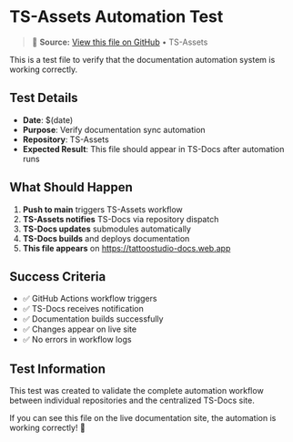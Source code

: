 # TS-Assets Automation Test

<!-- GitHub Source: TS-Assets -->

> 📝 **Source:** [View this file on GitHub](https://github.com/zadie-studio/TS-Assets/blob/main/docs/test-automation.md) • TS-Assets


This is a test file to verify that the documentation automation system is working correctly.

## Test Details

- **Date**: $(date)
- **Purpose**: Verify documentation sync automation
- **Repository**: TS-Assets
- **Expected Result**: This file should appear in TS-Docs after automation runs

## What Should Happen

1. **Push to main** triggers TS-Assets workflow
2. **TS-Assets notifies** TS-Docs via repository dispatch
3. **TS-Docs updates** submodules automatically
4. **TS-Docs builds** and deploys documentation
5. **This file appears** on https://tattoostudio-docs.web.app

## Success Criteria

- ✅ GitHub Actions workflow triggers
- ✅ TS-Docs receives notification
- ✅ Documentation builds successfully
- ✅ Changes appear on live site
- ✅ No errors in workflow logs

## Test Information

This test was created to validate the complete automation workflow between individual repositories and the centralized TS-Docs site.

If you can see this file on the live documentation site, the automation is working correctly! 🎉 